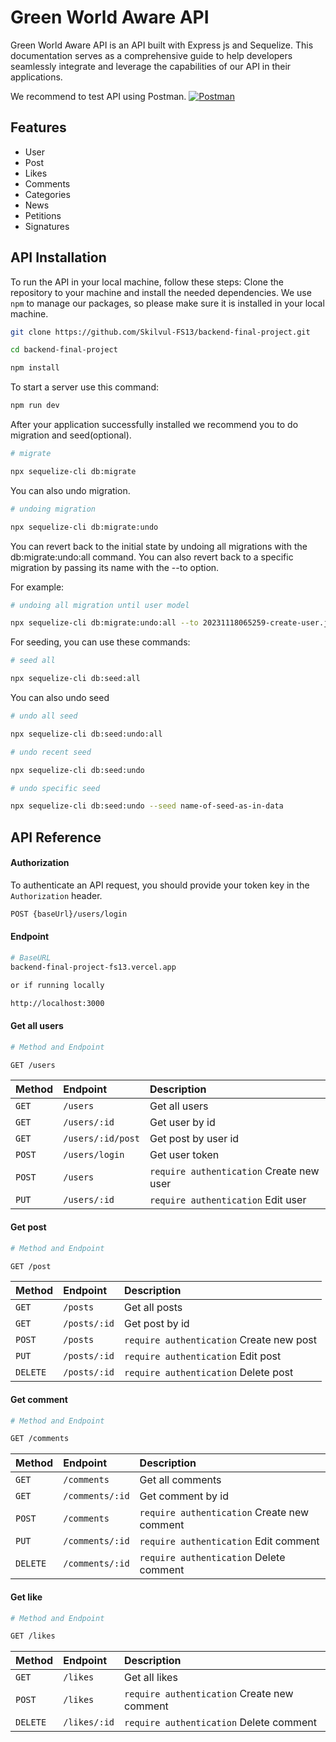 # Green World Aware API

Green World Aware API is an API built with Express js and Sequelize. This documentation serves as a comprehensive guide to help developers seamlessly integrate and leverage the capabilities of our API in their applications.

We recommend to test API using Postman.
[![Postman](https://img.shields.io/badge/Postman-FF6C37?style=for-the-badge&logo=postman&logoColor=white)](https://www.postman.com/)

## Features

- User
- Post
- Likes
- Comments
- Categories
- News
- Petitions
- Signatures

## API Installation

To run the API in your local machine, follow these steps: Clone the repository to your machine and install the needed dependencies. We use `npm` to manage our packages, so please make sure it is installed in your local machine.

```bash
git clone https://github.com/Skilvul-FS13/backend-final-project.git

cd backend-final-project

npm install
```

To start a server use this command:

```bash
npm run dev
```

After your application successfully installed we recommend you to do migration and seed(optional).

```bash
# migrate

npx sequelize-cli db:migrate
```

You can also undo migration.

```bash
# undoing migration

npx sequelize-cli db:migrate:undo
```

You can revert back to the initial state by undoing all migrations with the db:migrate:undo:all command. You can also revert back to a specific migration by passing its name with the --to option.

For example:

```bash
# undoing all migration until user model

npx sequelize-cli db:migrate:undo:all --to 20231118065259-create-user.js
```

For seeding, you can use these commands:

```bash
# seed all

npx sequelize-cli db:seed:all
```

You can also undo seed

```bash
# undo all seed

npx sequelize-cli db:seed:undo:all

# undo recent seed

npx sequelize-cli db:seed:undo

# undo specific seed

npx sequelize-cli db:seed:undo --seed name-of-seed-as-in-data
```

## API Reference

#### Authorization

To authenticate an API request, you should provide your token key in the `Authorization` header.

```bash
POST {baseUrl}/users/login
```

#### Endpoint

```bash
# BaseURL
backend-final-project-fs13.vercel.app

or if running locally

http://localhost:3000
```

#### Get all users

```bash
# Method and Endpoint

GET /users
```

| Method | Endpoint          | Description                              |
| :----- | :---------------- | :--------------------------------------- |
| `GET`  | `/users`          | Get all users                            |
| `GET`  | `/users/:id`      | Get user by id                           |
| `GET`  | `/users/:id/post` | Get post by user id                      |
| `POST` | `/users/login`    | Get user token                           |
| `POST` | `/users`          | `require authentication` Create new user |
| `PUT`  | `/users/:id`      | `require authentication` Edit user       |

#### Get post

```bash
# Method and Endpoint

GET /post
```

| Method   | Endpoint     | Description                              |
| :------- | :----------- | :--------------------------------------- |
| `GET`    | `/posts`     | Get all posts                            |
| `GET`    | `/posts/:id` | Get post by id                           |
| `POST`   | `/posts`     | `require authentication` Create new post |
| `PUT`    | `/posts/:id` | `require authentication` Edit post       |
| `DELETE` | `/posts/:id` | `require authentication` Delete post     |

#### Get comment

```bash
# Method and Endpoint

GET /comments
```

| Method   | Endpoint        | Description                                 |
| :------- | :-------------- | :------------------------------------------ |
| `GET`    | `/comments`     | Get all comments                            |
| `GET`    | `/comments/:id` | Get comment by id                           |
| `POST`   | `/comments`     | `require authentication` Create new comment |
| `PUT`    | `/comments/:id` | `require authentication` Edit comment       |
| `DELETE` | `/comments/:id` | `require authentication` Delete comment     |

#### Get like

```bash
# Method and Endpoint

GET /likes
```

| Method   | Endpoint     | Description                                 |
| :------- | :----------- | :------------------------------------------ |
| `GET`    | `/likes`     | Get all likes                               |
| `POST`   | `/likes`     | `require authentication` Create new comment |
| `DELETE` | `/likes/:id` | `require authentication` Delete comment     |
